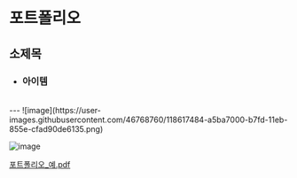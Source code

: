 # 포트폴리오
## 소제목
  - ### 아이템
<br/>
---
![image](https://user-images.githubusercontent.com/46768760/118617484-a5ba7000-b7fd-11eb-855e-cfad90de6135.png)

![image](https://user-images.githubusercontent.com/46768760/118618089-398c3c00-b7fe-11eb-9c98-41bd9f3d6fb9.png)

[포트폴리오_예.pdf](https://github.com/JuHyeon-S/Portfolio/files/6499607/_.pdf)
